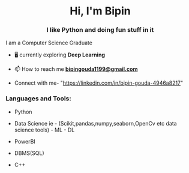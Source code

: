 <h1 align="center">Hi, I'm Bipin</h1>
<h3 align="center">I like Python and doing fun stuff in it </h3>

I am a Computer Science Graduate

- 🖥️ currently exploring **Deep Learning**

- 📫 How to reach me **bipingouda1199@gmail.com**

- Connect with me- "https://linkedin.com/in/bipin-gouda-4946a8217"

<h3 align="left">Languages and Tools:</h3>

- Python 

- Data Science ie - (Scikit,pandas,numpy,seaborn,OpenCv etc data science tools)
                        - ML
                        - DL

- PowerBI

- DBMS(SQL)

- C++

<!---
Bipin-Gouda/Bipin-Gouda is a ✨ special ✨ repository because its `README.md` (this file) appears on your GitHub profile.
You can click the Preview link to take a look at your changes.
--->
